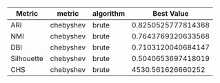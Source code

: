 | Metric | metric | algorithm | Best Value |
|---|---|---|---|
| ARI | chebyshev | brute | 0.8250525777814368 |
| NMI | chebyshev | brute | 0.7643769320633568 |
| DBI | chebyshev | brute | 0.7103120040684147 |
| Silhouette | chebyshev | brute | 0.5040653697418019 |
| CHS | chebyshev | brute | 4530.561626660252 |
